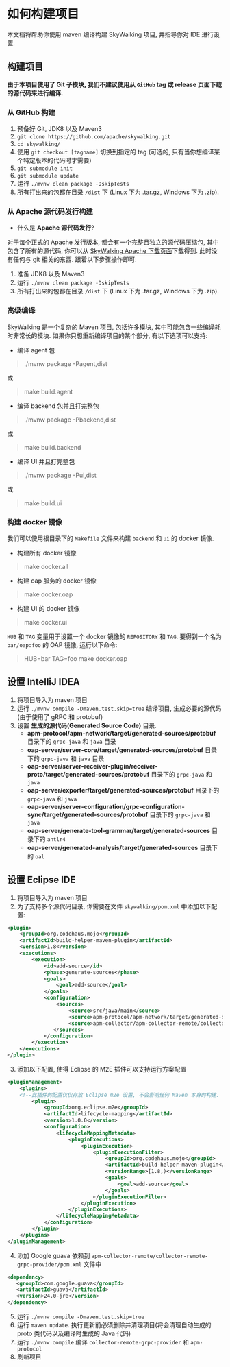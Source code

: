 # 如何构建项目

本文档将帮助你使用 maven 编译构建 SkyWalking 项目, 并指导你对 IDE 进行设置.

## 构建项目

**由于本项目使用了 Git 子模块, 我们不建议使用从 `GitHub` tag 或 release 页面下载的源代码来进行编译.**

### 从 GitHub 构建

1. 预备好 Git, JDK8 以及 Maven3
1. `git clone https://github.com/apache/skywalking.git`
1. `cd skywalking/`
1. 使用 `git checkout [tagname]` 切换到指定的 tag (可选的, 只有当你想编译某个特定版本的代码时才需要)
1. `git submodule init`
1. `git submodule update`
1. 运行 `./mvnw clean package -DskipTests`
1. 所有打出来的包都在目录 `/dist` 下 (Linux 下为 .tar.gz, Windows 下为 .zip).

### 从 Apache 源代码发行构建

- 什么是 **Apache 源代码发行**?

对于每个正式的 Apache 发行版本, 都会有一个完整且独立的源代码压缩包, 其中包含了所有的源代码,
你可以从 [SkyWalking Apache 下载页面](http://skywalking.apache.org/downloads/)下载得到. 此时没有任何与 git 相关的东西.
跟着以下步骤操作即可.

1. 准备 JDK8 以及 Maven3
1. 运行 `./mvnw clean package -DskipTests`
1. 所有打出来的包都在目录 `/dist` 下 (Linux 下为 .tar.gz, Windows 下为 .zip).

### 高级编译

SkyWalking 是一个复杂的 Maven 项目, 包括许多模块, 其中可能包含一些编译耗时非常长的模块.
如果你只想重新编译项目的某个部分, 有以下选项可以支持:

- 编译 agent 包

>  ./mvnw package -Pagent,dist

或

> make build.agent

- 编译 backend 包并且打完整包

>  ./mvnw package -Pbackend,dist

或

> make build.backend

- 编译 UI 并且打完整包

>  ./mvnw package -Pui,dist

或

> make build.ui


### 构建 docker 镜像

我们可以使用根目录下的 `Makefile` 文件来构建 `backend` 和 `ui` 的 docker 镜像.

- 构建所有 docker 镜像

> make docker.all

- 构建 oap 服务的 docker 镜像

> make docker.oap

- 构建 UI 的 docker 镜像

> make docker.ui

`HUB` 和 `TAG` 变量用于设置一个 docker 镜像的 `REPOSITORY` 和 `TAG`.
要得到一个名为 `bar/oap:foo` 的 OAP 镜像, 运行以下命令:

> HUB=bar TAG=foo make docker.oap

## 设置 IntelliJ IDEA

1. 将项目导入为 maven 项目
1. 运行 `./mvnw compile -Dmaven.test.skip=true` 编译项目, 生成必要的源代码(由于使用了 gRPC 和 protobuf)
1. 设置 **生成的源代码(Generated Source Code)** 目录.
    * **apm-protocol/apm-network/target/generated-sources/protobuf** 目录下的 `grpc-java` 和 `java` 目录
    * **oap-server/server-core/target/generated-sources/protobuf** 目录下的 `grpc-java` 和 `java` 目录
    * **oap-server/server-receiver-plugin/receiver-proto/target/generated-sources/protobuf** 目录下的 `grpc-java` 和 `java`
    * **oap-server/exporter/target/generated-sources/protobuf** 目录下的 `grpc-java` 和 `java`
    * **oap-server/server-configuration/grpc-configuration-sync/target/generated-sources/protobuf** 目录下的 `grpc-java` 和 `java` 
    * **oap-server/generate-tool-grammar/target/generated-sources** 目录下的 `antlr4` 
    * **oap-server/generated-analysis/target/generated-sources** 目录下的 `oal`
    
## 设置 Eclipse IDE

1. 将项目导入为 maven 项目
2. 为了支持多个源代码目录, 你需要在文件 `skywalking/pom.xml` 中添加以下配置:

```xml
<plugin>
    <groupId>org.codehaus.mojo</groupId>
    <artifactId>build-helper-maven-plugin</artifactId>
    <version>1.8</version>
    <executions>
        <execution>
            <id>add-source</id>
            <phase>generate-sources</phase>
            <goals>
                <goal>add-source</goal>
            </goals>
            <configuration>
                <sources>
                    <source>src/java/main</source>
                    <source>apm-protocol/apm-network/target/generated-sources/protobuf</source>
                    <source>apm-collector/apm-collector-remote/collector-remote-grpc-provider/target/generated-sources/protobuf</source>
               </sources>
            </configuration>
        </execution>
    </executions>
</plugin>
```

3. 添加以下配置, 使得 Eclipse 的 M2E 插件可以支持运行方案配置

```xml
<pluginManagement>
    <plugins>
    <!--此插件的配置仅仅存放 Eclipse m2e 设置, 不会影响任何 Maven 本身的构建. -->
        <plugin>
            <groupId>org.eclipse.m2e</groupId>
            <artifactId>lifecycle-mapping</artifactId>
            <version>1.0.0</version>
            <configuration>
                <lifecycleMappingMetadata>
                    <pluginExecutions>
                        <pluginExecution>
                            <pluginExecutionFilter>
                                <groupId>org.codehaus.mojo</groupId>
                                <artifactId>build-helper-maven-plugin</artifactId>
                                <versionRange>[1.8,)</versionRange>
                                <goals>
                                    <goal>add-source</goal>
                                </goals>
                            </pluginExecutionFilter>
                        </pluginExecution>
                    </pluginExecutions>
                </lifecycleMappingMetadata>
            </configuration>
        </plugin>
    </plugins>
</pluginManagement>
```

4. 添加 Google guava 依赖到 `apm-collector-remote/collector-remote-grpc-provider/pom.xml` 文件中

```xml
<dependency>
   <groupId>com.google.guava</groupId>
   <artifactId>guava</artifactId>
   <version>24.0-jre</version>
</dependency>
```

5. 运行 `./mvnw compile -Dmaven.test.skip=true`
6. 运行 `maven update`. 执行更新前必须删除并清理项目(将会清理自动生成的 proto 类代码以及编译时生成的 Java 代码)
7. 运行 `./mvnw compile` 编译 `collector-remote-grpc-provider` 和 `apm-protocol`
8. 刷新项目
